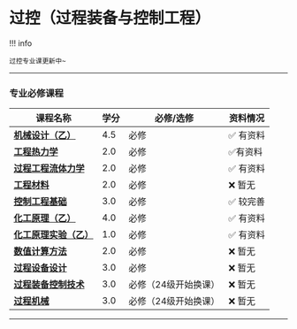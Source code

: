 # 过控（过程装备与控制工程）

!!! info 

    过控专业课更新中~
  
 --- 

### 专业必修课程

| 课程名称                  | 学分  | 必修/选修 | 资料情况 |
| -------                   | ----- | ---- | ------------| 
| [**机械设计（乙）**](./Route/机械设计（乙）.md)                |   4.5  |  必修  |   :white_check_mark: 有资料  |
| [**工程热力学**](./Route/工程热力学.md)                |   2.0  |  必修 |   :white_check_mark:有资料 |
| [**过程工程流体力学**](./Route/过程工程流体力学.md)    | 2.0  |  必修  |   :white_check_mark: 有资料 | 
| [**工程材料**](./Route/工程材料.md)   | 2.0  |  必修  | :x: 暂无   |
| [**控制工程基础**](./Route/控制工程基础.md)   | 3.0  |  必修  | :white_check_mark: 较完善 |
| [**化工原理（乙）**](./Route/化工原理（乙）.md)  |  4.0    |  必修 |  :white_check_mark: 有资料   |
| [**化工原理实验（乙）**](./Route/化工原理实验（乙）.md)    | 1.0  |  必修  |   :white_check_mark: 有资料  |
| [**数值计算方法**](./Route/数值计算方法.md)    | 2.0  |  必修 |  :x: 暂无 |
| [**过程设备设计**](./Route/过程设备设计.md)    | 3.0  |  必修   |  :x: 暂无 |
| [**过程装备控制技术**](./Route/过程装备控制技术.md)    | 3.0  |  必修（24级开始换课）   |  :x: 暂无 |
| [**过程机械**](./Route/过程机械.md)    | 3.0  |  必修（24级开始换课）   |  :x: 暂无 |

---

    